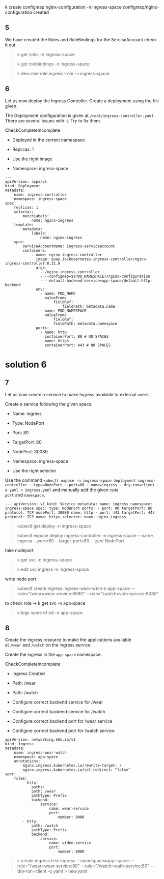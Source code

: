 
k create configmap nginx-configuration -n ingress-space configmap/nginx-configuration created

## 5 
We have created the Roles and RoleBindings for the SerciseAccount check it out
> k get roles -n ingress-space

> k get rolebindings -n ingress-space

> k describe role ingress-role -n ingress-space


## 6

Let us now deploy the Ingress Controller. Create a deployment using the file given.

The Deployment configuration is given at `/root/ingress-controller.yaml`. There are several issues with it. Try to fix them.

CheckCompleteIncomplete

-   Deployed in the correct namespace.
    
-   Replicas: 1
    
-   Use the right image
    
-   Namespace: ingress-space

```
--- 
apiVersion: apps/v1 
kind: Deployment 
metadata: 
	name: ingress-controller 
	namespace: ingress-space 
spec: 
	replicas: 1 
	selector: 
		matchLabels: 
			name: nginx-ingress 
	template: 
		metadata: 
			labels: 
				name: nginx-ingress 
	spec: 
		serviceAccountName: ingress-serviceaccount 
		containers: 
			- name: nginx-ingress-controller 
			  image: quay.io/kubernetes-ingress-controller/nginx-ingress-controller:0.21.0 
			  args: 
				- /nginx-ingress-controller 
				- --configmap=$(POD_NAMESPACE)/nginx-configuration 
				- --default-backend-service=app-space/default-http-backend 
			  env: 
				- name: POD_NAME 
				  valueFrom: 
					  fieldRef: 
						  fieldPath: metadata.name 
				- name: POD_NAMESPACE 
				  valueFrom: 
					  fieldRef: 
					  fieldPath: metadata.namespace 
			  ports: 
				- name: http 
				  containerPort: 80 # NO SPACES 
				- name: https 
				  containerPort: 443 # NO SPACES
```

# solution 6


## 7
Let us now create a service to make Ingress available to external users.

Create a service following the given specs.

-   Name: ingress
    
-   Type: NodePort
    
-   Port: 80
    
-   TargetPort: 80
    
-   NodePort: 30080
    
-   Namespace: ingress-space
    
-   Use the right selector

Use the command `kubectl expose -n ingress-space deployment ingress-controller --type=NodePort --port=80 --name=ingress --dry-run=client -o yaml > ingress.yaml` and manually add the given `node port` and `namespace`.

```
--- apiVersion: v1 kind: Service metadata: name: ingress namespace: ingress-space spec: type: NodePort ports: - port: 80 targetPort: 80 protocol: TCP nodePort: 30080 name: http - port: 443 targetPort: 443 protocol: TCP name: https selector: name: nginx-ingress
```

> kubectl get deploy -n ingress-space

> kubectl expose deploy ingress-controller -n ingress-space --name ingress --port=80 --target-port=80 --type NodePort

take nodeport
> k get svc -n ingress-space

> k edit svc ingress -n ingress-space

write node port 

> kubectl create ingress ingress-wear-wtch-n app-space --rule="/wear=wear-service:8080" --rule="/watch=vide-service:8080"

to check role -> k get svc -n app-space
> k logs name of od -n app-space 

## 8
Create the ingress resource to make the applications available at `/wear` and `/watch` on the Ingress service.

Create the ingress in the `app-space` namespace.

CheckCompleteIncomplete

-   Ingress Created
    
-   Path: /wear
    
-   Path: /watch
    
-   Configure correct backend service for /wear
    
-   Configure correct backend service for /watch
    
-   Configure correct backend port for /wear service
    
-   Configure correct backend port for /watch service

```
apiVersion: networking.k8s.io/v1 
kind: Ingress 
metadata: 
	name: ingress-wear-watch 
	namespace: app-space 
	annotations: 
		nginx.ingress.kubernetes.io/rewrite-target: / 
		nginx.ingress.kubernetes.io/ssl-redirect: "false" 
spec: 
	rules: 
		- http: 
			paths: 
			path: /wear 
			pathType: Prefix 
			backend: 
				service: 
					name: wear-service 
					port: 
						number: 8080 
		- http:
			path: /watch
			pathType: Prefix 
			backend: 
				service: 
					name: video-service 
					port: 
						number: 8080

```
> k create ingress test-ingress --namespace=app-space --rule="/wear=wear-service:80" --rule="/watch=wath-service:80" --dry-run=client -o yaml > new.yaml